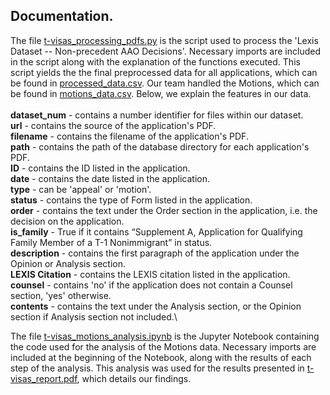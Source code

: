 ## Documentation.
The file [t-visas_processing_pdfs.py](https://github.com/hvarelaf/CS506-Fall2020-Projects/blob/master/t_visa_trends_team2/final_deliverable/t-visas_processing_pdfs.py) is the script used to process the 'Lexis Dataset -- Non-precedent AAO Decisions'. Necessary imports are included in the script along with the explanation of the functions executed. This script yields the the final preprocessed data for all applications, which  can be found in [processed_data.csv](https://github.com/hvarelaf/CS506-Fall2020-Projects/blob/master/t_visa_trends_team2/final_deliverable/datasets/processed_data.csv). Our team handled the Motions, which can be found in [motions_data.csv](https://github.com/hvarelaf/CS506-Fall2020-Projects/blob/master/t_visa_trends_team2/final_deliverable/datasets/motions_data.csv). Below, we explain the features in our data.
\
\
**dataset_num** - contains a number identifier for files within our dataset.\
**url** - contains the source of the application's PDF.\
**filename** - contains the filename of the application's PDF.\
**path** - contains the path of the database directory for each application's PDF.\
**ID** - contains the ID listed in the application.\
**date** - contains the date listed in the application.\
**type** - can be 'appeal' or 'motion'.\
**status** - contains the type of Form listed in the application.\
**order** - contains the text under the Order section in the application, i.e. the decision on the application.\
**is_family** - True if it contains “Supplement A, Application for Qualifying Family Member of a T-1 Nonimmigrant” in status.\
**description** - contains the first paragraph of the application under the Opinion or Analysis section.\
**LEXIS Citation** - contains the LEXIS citation listed in the application.\
**counsel** - contains 'no' if the application does not contain a Counsel section, 'yes' otherwise.\
**contents** - contains the text under the Analysis section, or the Opinion section if Analysis section not included.\

The file [t-visas_motions_analysis.ipynb](https://github.com/hvarelaf/CS506-Fall2020-Projects/blob/master/t_visa_trends_team2/final_deliverable/t-visas_analysis.ipynb) is the Jupyter Notebook containing the code used for the analysis of the Motions data. Necessary imports are included at the beginning of the Notebook, along with the results of each step of the analysis. This analysis was used for the results presented in [t-visas_report.pdf](https://github.com/hvarelaf/CS506-Fall2020-Projects/blob/master/t_visa_trends_team2/final_deliverable/t-visas_report.pdf), which details our findings.



